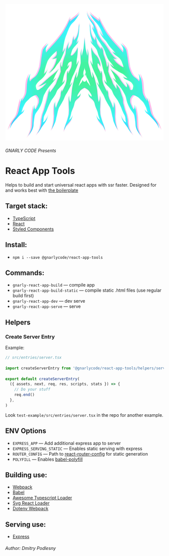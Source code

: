 <p align="center"><img src="https://github.com/gnarlycode/gnarly-assets/blob/master/gnarly-logo-600.png?raw=true" /></p>

###### _GNARLY CODE_ Presents

# React App Tools

Helps to build and start universal react apps with ssr faster. Designed for and works best with [the boilerplate](https://github.com/gnarlycode/boiler-react-redux)

## Target stack:

- [TypeScript](https://www.typescriptlang.org)
- [React](https://reactjs.org/)
- [Styled Components](https://www.styled-components.com/)

## Install:

- `npm i --save @gnarlycode/react-app-tools`

## Commands:

- `gnarly-react-app-build` — compile app
- `gnarly-react-app-build-static` — compile static .html files (use regular build first)
- `gnarly-react-app-dev` — dev serve
- `gnarly-react-app-serve` — serve

## Helpers

### Create Server Entry

Example:

```jsx
// src/entries/server.tsx

import createServerEntry from '@gnarlycode/react-app-tools/helpers/server-entry'

export default createServerEntry(
  ({ assets, next, req, res, scripts, stats }) => {
    // Do your stuff
    req.end()
  },
)
```

Look `test-example/src/entries/server.tsx` in the repo for another example.

## ENV Options

- `EXPRESS_APP` — Add additional express app to server
- `EXPRESS_SERVING_STATIC` — Enables static serving with express
- `ROUTER_CONFIG` — Path to [react-router-config](https://github.com/ReactTraining/react-router/tree/master/packages/react-router-config) for static generation
- `POLYFILL` — Enables [babel-polyfill](https://babeljs.io/docs/en/babel-polyfill/)

## Building use:

- [Webpack](https://webpack.js.org/)
- [Babel](https://babeljs.io/)
- [Awesome Typescript Loader](https://github.com/s-panferov/awesome-typescript-loader)
- [Svg React Loader](https://github.com/jhamlet/svg-react-loader)
- [Dotenv Webpack](https://github.com/mrsteele/dotenv-webpack)

## Serving use:

- [Express](https://expressjs.com/)

###### Author: Dmitry Podlesny
